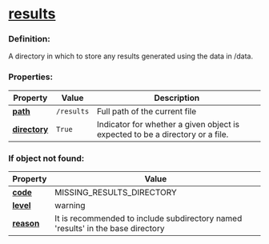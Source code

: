 # [results](/en/latest/reference/schema/objects/files/results)

### Definition:

A directory in which to store any results generated using the data in /data.

### Properties:

| Property | Value | Description |
|----------|--------|-------------|
| [**path**](/en/latest/reference/schema/meta/defs/path) | `/results` | Full path of the current file
| [**directory**](/en/latest/reference/schema/meta/defs/directory) | `True` | Indicator for whether a given object is expected to be a directory or a file.

### If object not found:

| Property | Value |
|----------|--------|
| [**code**](/en/latest/reference/schema/meta/defs/code) | MISSING_RESULTS_DIRECTORY |
| [**level**](/en/latest/reference/schema/meta/defs/level) | warning |
| [**reason**](/en/latest/reference/schema/meta/defs/reason) | It is recommended to include subdirectory named 'results' in the base directory |